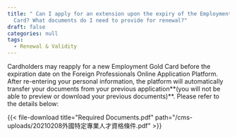 ```yaml
---
title: " Can I apply for an extension upon the expiry of the Employment Gold
  Card? What documents do I need to provide for renewal?"
draft: false
categories: null
tags:
  - Renewal & Validity
---
```

Cardholders may reapply for a new Employment Gold Card before the expiration date on the Foreign Professionals Online Application Platform. After re-entering your personal information, the platform will automatically transfer your documents from your previous application**(you will not be able to preview or download your previous documents)**. Please refer to the details below:

{{< file-download title="Required Documents.pdf" path="/cms-uploads/20210208外國特定專業人才資格條件.pdf" >}}